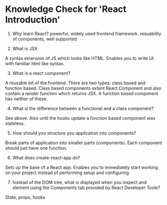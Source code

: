 # Knowledge Check for 'React Introduction'

1. Why learn React?
powerful, widely used frontend framework. resuability of components, well supported

2. What is JSX

A syntax extension of JS which looks like HTML. Enables you to write UI with familiar html like syntax.

3. What is a react component?

A reusable bit of the frontend. There are two types: class based and function based. Class based components extent React.Component and also contain a render function which returns JSX. A function based component has neither of these.

4. What is the difference between a functional and a class component?

See above. Also until the hooks update a function based component was stateless.

5. How should you structure you application into components?

Break parts of application into smaller parts (components). Each component should just have one function.

6. What does create-react-app do?

Sets up the base of a React app. Enables you to immediately start working on your project instead of performing setup and configuring.

7. Instead of the DOM tree, what is displayed when you inspect and element using the Components tab provided by React Developer Tools?

State, props, hooks